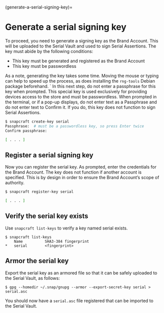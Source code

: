 (generate-a-serial-signing-key)=
# Generate a serial signing key

To proceed, you need to generate a signing key as the Brand Account. This will be uploaded to the Serial Vault and used to sign Serial Assertions. The key must abide by the following conditions:

* This key must be generated and registered as the Brand Account
* This key must be passwordless

As a note, generating the key takes some time. Moving the mouse or typing can help to speed up the process, as does installing the `rng-tools` Debian package beforehand.
`
In this next step, do not enter a passphrase for this key when prompted. This special key is used exclusively for providing devices access to the store and must be passwordless. When prompted in the terminal, or if a pop-up displays, do not enter text as a Passphrase and do not enter text to Confirm it. If you do, this key does not function to sign Serial Assertions.

```bash
$ snapcraft create-key serial
Passphrase:  # must be a passwordless key, so press Enter twice
Confirm passphrase:

[ . . . ]
```

## Register a serial signing key

Now you can register the serial key. As prompted, enter the credentials for the Brand Account. The key does not function if another account is specified. This is by design in order to ensure the Brand Account’s scope of authority.

```sh
$ snapcraft register-key serial

[ . . . ]
```

## Verify the serial key exists

Use `snapcraft list-keys` to verify a key named serial exists.
```text
$ snapcraft list-keys
    Name          SHA3-384 fingerprint
*   serial        <fingerprint>
```

## Armor the serial key

Export the serial key as an armored file so that it can be safely uploaded to the Serial Vault, as follows:
```text
$ gpg --homedir ~/.snap/gnupg --armor --export-secret-key serial > serial.asc
```
You should now have a `serial.asc` file registered that can be imported to the Serial Vault.
